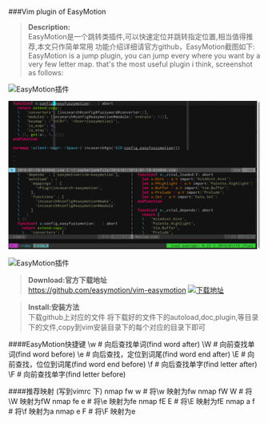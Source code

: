 ###Vim plugin of EasyMotion
 
><b>Description:</b><br>
    EasyMotion是一个跳转类插件,可以快速定位并跳转指定位置,相当值得推荐,本文只作简单常用 功能介绍详细请官方github，EasyMotion截图如下:
    EasyMotion is a jump plugin, you can jump every where you want by a very few letter map. that's the most useful plugin i think, screenshot as follows:

![EasyMotion插件](https://camo.githubusercontent.com/5e4ba9c43e744478405ece72de1cd285dc17079a/68747470733a2f2f662e636c6f75642e6769746875622e636f6d2f6173736574732f333739373036322f323033393631322f37636166636563382d383961352d313165332d386632632d3566323661366238336566642e676966 "EasyMotion插件")

![EasyMotion插件](https://raw.githubusercontent.com/haya14busa/i/eab1d12a8bd322223d551956a4fd8a21d5c4bfe9/easymotion/fuzzy-incsearch-easymotion.gif "EasyMotion插件")

![EasyMotion插件](https://camo.githubusercontent.com/3ac76c9ea11d3b95ad5b07a24255e2fe73c131e4/68747470733a2f2f662e636c6f75642e6769746875622e636f6d2f6173736574732f333739373036322f323033393235342f34666266373237362d383939652d313165332d396266332d3165343436636162633039372e676966 "EasyMotion插件")

><b>Download:官方下载地址</b><br>
    https://github.com/easymotion/vim-easymotion
[![下载地址](https://github.com/easymotion/vim-easymotion "EasyMotion")](https://github.com/easymotion/vim-easymotion)

><b>Install:安装方法</b><br>
    下载github上对应的文件
    将下载好的文件下的autoload,doc,plugin,等目录下的文件,copy到vim安装目录下的每个对应的目录下即可

####EasyMotion快捷键
	\\w    # 向后查找单词(find word after)
    \\W    # 向前查找单词(find word before)
    \\e    # 向后查找，定位到词尾(find word end after)
    \\E    # 向前查找，位位到词尾(find word end before)
    \\f	   # 向后查找单字(find letter after)
    \\F	   # 向前查找单字(find letter before)


####推荐映射 (写到vimrc 下)
    nmap  fw <leader><leader>w     # 将\\w 映射为fw 
    nmap  fW <leader><leader>W     # 将\\W 映射为fW
    nmap  fe <leader><leader>e     # 将\\e 映射为fe
    nmap  fE <leader><leader>E     # 将\\E 映射为fE
    nmap  a <leader><leader>f      # 将\\f 映射为a 
    nmap  e <leader><leader>F      # 将\\F 映射为e 

